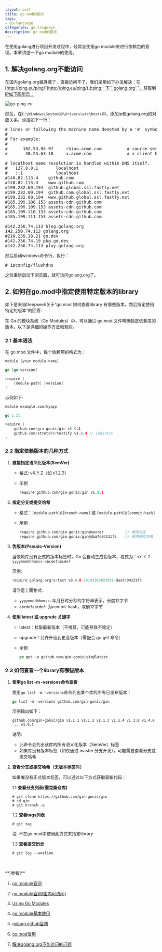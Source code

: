 ```yaml
---
layout: post
title: go mod的使用
tags:
- go-language
categories: go-language
description: go mod的使用
---
```



在使用golang进行项目开发过程中，经常会使用go module来进行依赖包的管理。本章讲述一下go module的使用。


<!-- more -->


## 1. 解决golang.org不能访问
在国内golang.org被屏蔽了，直接访问不了，我们采用如下办法解决：在[http://ping.eu/ping/](http://ping.eu/ping/)上ping一下```golang.org```，获取到IP如下图所示：


![go-ping-eu](https://ivanzz1001.github.io/records/assets/img/go/go-ping-eu.png)

然后，在```C:\Windows\System32\drivers\etc\hosts```中，添加ip和golang.org的对应关系，添加如下一行：
<pre>
# lines or following the machine name denoted by a '#' symbol.
#
# For example:
#
#      102.54.94.97     rhino.acme.com          # source server
#       38.25.63.10     x.acme.com              # x client host

# localhost name resolution is handled within DNS itself.
#	127.0.0.1       localhost
#	::1             localhost
#140.82.113.4    github.com
#140.82.113.4    www.github.com
#199.232.69.194  github.global.ssl.fastly.net
#199.232.69.194  github.com.global.ssl.fastly.net
#199.232.69.194  www.github.global.ssl.fastly.net
#185.199.108.153 assets-cdn.github.com
#185.199.109.153 assets-cdn.github.com
#185.199.110.153 assets-cdn.github.com
#185.199.111.153 assets-cdn.github.com

#142.250.74.113 blog.golang.org
142.250.74.113 golang.org
#216.239.38.21 go.dev
#142.250.74.19 pkg.go.dev
#142.250.74.113 play.golang.org
</pre>
然后启动windows命令行，执行：
<pre>
# ipconfig/flushdns
</pre>
之后重新启动下浏览器，就可访问golang.org了。


## 2. 如何在go.mod中指定使用特定版本的library

如下是来自Deepseek关于“go.mod 如何查看library 有哪些版本，然后指定使用特定的版本”的回答:

在 Go 的模块系统（Go Modules）中，可以通过 go.mod 文件明确指定依赖库的版本。以下是详细的操作方法和规则。

### 2.1 基本语法

在 go.mod 文件中，每个依赖项的格式为：

```go
module [your-module-name]

go [go-version]

require (
    [module-path] [version]
)
```

示例如下:

```go
module example.com/myapp

go 1.21

require (
    github.com/gin-gonic/gin v1.9.1
    github.com/stretchr/testify v1.8.4 // indirect
)
```

### 2.2 指定依赖版本的几种方式

1. **直接指定语义化版本(SemVer)**

    - 格式: vX.Y.Z（如 v1.2.3）

    - 示例
      ```go
      require github.com/gin-gonic/gin v1.9.1
      ```

1. **指定分支或提交哈希**

   - 格式：`[module-path]@[branch-name]` 或 `[module-path]@[commit-hash]`

   - 示例

     ```go
     require github.com/gin-gonic/gin@master          // 使用分支
     require github.com/gin-gonic/gin@daa7c04131f5    // 使用提交哈希
     ```

1. **伪版本(Pseudo-Version)**

    当依赖库没有正式的版本标签时，Go 会自动生成伪版本，格式为：`vX.Y.Z-yyyymmddhhmmss-abcdefabcdef`

    示例:
    ```go
    require golang.org/x/text v0.0.0-20191109021931-daa7c04131f5
    ```

    请注意上面格式:

      - `yyyymmddhhmmss`: 年月日时分秒的字符串表示，长度12字节
      - `abcdefabcdef`: 为commit hash，取前12字节

1. **使用 latest 或 upgrade 关键字**

   - latest：拉取最新版本（不推荐，可能导致不稳定）
  
   - upgrade：允许升级到更高版本（需配合 go get 命令）
  
   - 示例

     ```go
     go get -u github.com/gin-gonic/gin@latest
     ```

### 2.3 如何查看一个library有哪些版本

1. **使用go list -m -versions命令查看**

   使用`go list -m -versions`命令列出某个库的所有已发布版本：

   ```go
   go list -m -versions github.com/gin-gonic/gin
   ```

    示例输出如下：

   ```text
   github.com/gin-gonic/gin v1.1.1 v1.1.2 v1.1.3 v1.1.4 v1.3.0 v1.4.0 ... v1.9.1
   ```

   说明:

     - 此命令会列出该库的所有语义化版本（SemVer）标签
     - 如果库没有版本标签（如仅通过 master 分支开发），可能需要查看分支或提交哈希
  
  1. **查看分支或提交哈希（无版本标签时）**

     如果库没有正式版本标签，可以通过以下方式获取最新代码：

     1.1 **查看分支列表(需克隆仓库)**

       ```text
       # git clone https://github.com/gin-gonic/gin
       # cd gin
       # git branch -a
       ```

     1.2 **查看tags列表**
       ```text
       # git tag
      ```
      注: 不在go.mod中使用此方式来指定library

     1.3 **查看提交历史**
      ```text
      # git log --oneline
      ```
     

     





<br />
<br />
**[参看]**

1. [go module官网](https://github.com/golang/go/wiki/Modules)

2. [go module官网(国内可访问)](https://golang.google.cn/ref/mod)

3. [Using Go Modules](https://blog.csdn.net/big_cheng/article/details/102769275)

4. [go module基本使用](https://www.cnblogs.com/wind-zhou/p/12824563.html)

5. [golang github官网](https://github.com/golang/go/wiki)

6. [go mod使用](https://blog.csdn.net/juyang_08/article/details/105991546)

7. [解决golang.org不能访问的问题](https://www.cnblogs.com/youyou/archive/2013/04/14/3020137.html)

<br />
<br />
<br />

